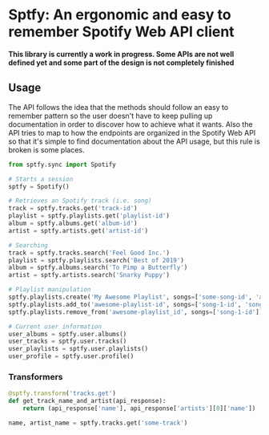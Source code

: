 
# Sptfy: An ergonomic and easy to remember Spotify Web API client

**This library is currently a work in progress. Some APIs are not well defined yet and some part of the design is not completely finished**

## Usage

The API follows the idea that the methods should follow an easy to remember pattern so the user doesn't have to keep pulling up documentation in order to discover how to achieve what it wants. Also the API tries to map to how the endpoints are organized in the Spotify Web API so that it's simple to find documentation about the API usage, but this rule is broken is some places.

```Python
from sptfy.sync import Spotify

# Starts a session
sptfy = Spotify()

# Retrieves an Spotify track (i.e. song)
track = sptfy.tracks.get('track-id')
playlist = sptfy.playlists.get('playlist-id')
album = sptfy.albums.get('album-id')
artist = sptfy.artists.get('artist-id')

# Searching
track = sptfy.tracks.search('Feel Good Inc.')
playlist = sptfy.playlists.search('Best of 2019')
album = sptfy.albums.search('To Pimp a Butterfly')
artist = sptfy.artists.search('Snarky Puppy')

# Playlist manipulation
sptfy.playlists.create('My Awesome Playlist', songs=['some-song-id', 'another-song-id'])
sptfy.playlists.add_to('awesome-playlist-id', songs=['song-1-id', 'song-2-id'])
sptfy.playlists.remove_from('awesome-playlist_id', songs=['song-1-id'])

# Current user information
user_albums = sptfy.user.albums()
user_tracks = sptfy.user.tracks()
user_playlists = sptfy.user.playlists()
user_profile = sptfy.user.profile()
```

### Transformers

```Python
@sptfy.transform('tracks.get')
def get_track_name_and_artist(api_response):
    return (api_response['name'], api_response['artists'][0]['name'])

name, artist_name = sptfy.tracks.get('some-track')
```
